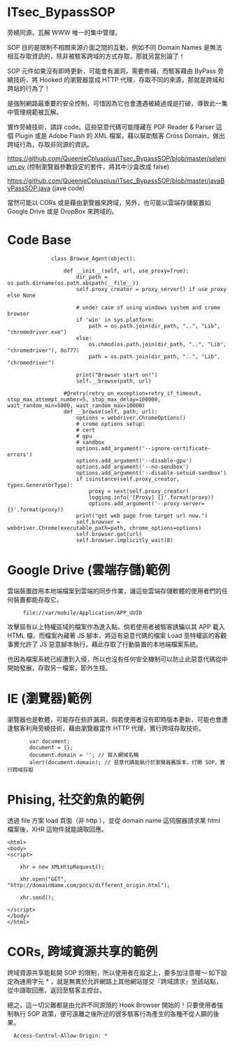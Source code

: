 # ITsec_BypassSOP
旁繞同源，瓦解 WWW 唯一的集中管理。

SOP 目的是限制不相關來源介面之間的互動，例如不同 Domain Names 是無法相互存取資訊的，除非被駭客跨域的方式存取，那就另當別論了！

SOP 元件如果沒有即時更新，可能會有漏洞，需要修補，而駭客藉由 ByPass 旁繞技術，將 Hooked 的瀏覽器當成 HTTP 代理，存取不同的來源，那就是跨域和跨站的行為了！

是強制網路最重要的安全控制，可惜因為它也會遭遇被繞過或是打破，導致此一集中管理規範被瓦解。

實作旁繞技術，請詳 code。這些惡意代碼可能隱藏在 PDF Reader & Parser 這個 Plugin 或是 Adobe Flash 的 XML 檔案，藉以幫助駭客 Cross Domain，做出跨域行為，存取非同源的資訊。

https://github.com/QueenieCplusplus/ITsec_BypassSOP/blob/master/selenium.py (控制瀏覽器參數設定的套件，將其中沙盒改成 false)

https://github.com/QueenieCplusplus/ITsec_BypassSOP/blob/master/javaByPassSOP.java (jave code)

當然可能以 CORs 或是藉由瀏覽器來跨域，另外，也可能以雲端存儲裝置如 Google Drive 或是 DropBox 來跨域的。

# Code Base

                  class Browse_Agent(object):

                      def __init__(self, url, use_proxy=True):
                          dir_path = os.path.dirname(os.path.abspath(__file__))
                          self.proxy_creator = proxy_server() if use_proxy else None

                          # under case of using windows system and crome browser
                          if 'win' in sys.platform:
                              path = os.path.join(dir_path, "..", "Lib", "chromedriver.exe")
                          else:
                              os.chmod(os.path.join(dir_path, "..", "Lib", "chromedriver"), 0o777)
                              path = os.path.join(dir_path, "..", "Lib", "chromedriver")

                          print("Browser start on!")
                          self.__browse(path, url)

                      #@retry(retry_on_exception=retry_if_timeout, stop_max_attempt_number=5, stop_max_delay=100000, wait_random_min=5000, wait_random_max=10000)
                      def __browse(self, path, url):
                          options = webdriver.ChromeOptions()
                          # crome options setup:
                          # cert
                          # gpu
                          # sandbox
                          options.add_argument('--ignore-certificate-errors')
                          options.add_argument('--disable-gpu')
                          options.add_argument('--no-sandbox')
                          options.add_argument('--disable-setuid-sandbox')
                          if isinstance(self.proxy_creator, types.GeneratorType):
                              proxy = next(self.proxy_creator)
                              logging.info('[Proxy] {}'.format(proxy))
                              options.add_argument('--proxy-server={}'.format(proxy))
                          print("get web page from target url now.")
                          self.browser = webdriver.Chrome(executable_path=path, chrome_options=options)
                          self.browser.get(url)
                          self.browser.implicitly_wait(8)

# Google Drive (雲端存儲)範例

雲端裝置啟用本地端檔案到雲端的同步作業，讓這些雲端存儲軟體的使用者們的任何裝置都能存取它。

         file://var/mobile/Application/APP_UUID
         
攻擊屆有以上特權區域的檔案作為進入點。倘若使用者被駭客誘騙以其 APP 載入 HTML 檔，而檔案內藏著 JS 腳本，將這有惡意代碼的檔案 Load 至特權區的客觀事實允許了 JS 惡意腳本執行，藉此存取了行動裝置的本地端檔案系統。

也因為檔案系統已經遭到入侵，所以也沒有任何安全機制可以防止此惡意代碼從中開始發展，存取另一檔案，節外生枝。

# IE (瀏覽器)範例

瀏覽器也是軟體，可能存在些許漏洞，倘若使用者沒有即時版本更新，可能也會遭逢駭客利用旁繞技術，藉由瀏覽器當作 HTTP 代理，實行跨域存取技術。

           var document;
           document = {};
           document.domain = ''; // 寫入網域名稱
           alert(document.domain); // 惡意代碼能執行於瀏覽器舊版本，打開 SOP，實行跨域存取

# Phising, 社交釣魚的範例

透過 file 方案 load 頁面（非 http ），並從 domain name 這伺服器請求某 html 檔案後，XHR 這物件就能讀取回應。

    <html>
    <body>
    <script>
        
        xhr = new XMLHttpRequest();
        
        xhr.open("GET", "http://domainName.com/pocs/different_origin.html");
        
        xhr.send();
       
    </script>
    </body>
    </html>

# CORs, 跨域資源共享的範例

跨域資源共享能鬆開 SOP 的限制，所以使用者在設定上，要多加注意喔～ 如下設定為通用字元 * ，就是無異於允許網路上其他網站提交『跨域請求』至該站點，從中讀取回應，返回至駭客主控台。

總之，這一切災難都是由允許不同源頭的 Hook Browser 開始的！只要使用者強制執行 SOP 政策，便可遠離之後所述的很多駭客行為產生的各種不從人願的後果。

      Access-Control-Allow-Origin: *

